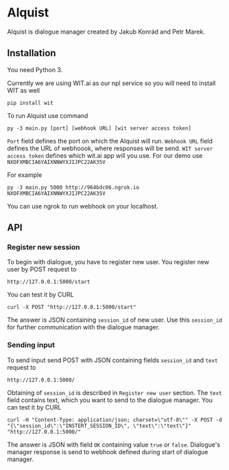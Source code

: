 Alquist
=======
Alquist is dialogue manager created by Jakub Konrád and Petr Marek.

## Installation
You need Python 3. 

Currently we are using WIT.ai as our npl service so you will need to install WIT as well

	pip install wit

To run Alquist use command

	py -3 main.py [port] [webhook URL] [wit server access token]
``Port`` field defines the port on which the Alquist will run.
``Webhook URL`` field defines the URL of webhoook, where responses will be send.
``WIT server access token`` defines which wit.ai app will you use. For our demo use ``NXOFXMBCIA6YAIXNNWYXJIJPC22AK35V``

For example

	py -3 main.py 5000 http://964bdc06.ngrok.io NXOFXMBCIA6YAIXNNWYXJIJPC22AK35V
You can use ngrok to run webhook on your localhost.

## API
### Register new session
To begin with dialogue, you have to register new user. You register new user by POST request to 

	http://127.0.0.1:5000/start
You can test it by CURL

	curl -X POST "http://127.0.0.1:5000/start"
The answer is JSON containing ``session_id`` of new user. Use this ``session_id`` for further communication with the dialogue manager.

### Sending input
To send input send POST with JSON containing fields ``session_id`` and ``text`` request to

	http://127.0.0.1:5000/
Obtaining of ``session_id`` is described in ``Register new user`` section. The ``text`` field contains text, which you want to send to the dialogue manager.
You can test it by CURL

    curl -H "Content-Type: application/json; charset=\"utf-8\"" -X POST -d "{\"session_id\":\"INSTERT_SESSION_ID\", \"text\":\"text\"}" "http://127.0.0.1:5000/"
The answer is JSON with field ``OK`` containing value ``true`` or ``false``. Dialogue's manager response is send to webhook defined during start of dialogue manager.
